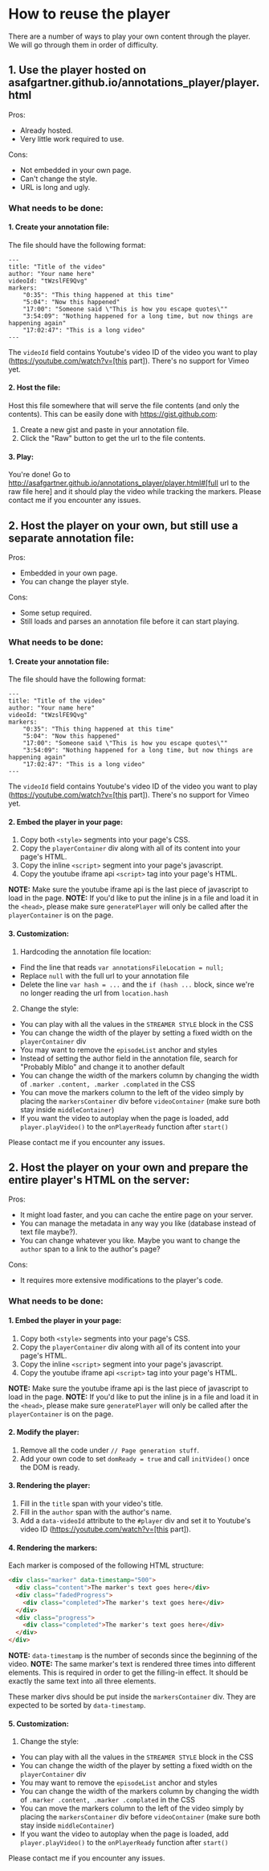 # How to reuse the player

There are a number of ways to play your own content through the player. We will go through them in order of difficulty.

## 1. Use the player hosted on asafgartner.github.io/annotations_player/player.html

Pros:
* Already hosted.
* Very little work required to use.

Cons:
* Not embedded in your own page.
* Can't change the style.
* URL is long and ugly.

### What needs to be done:

#### 1. Create your annotation file:

The file should have the following format:
```
---
title: "Title of the video"
author: "Your name here"
videoId: "tWzslFE9Qvg"
markers:
    "0:35": "This thing happened at this time"
    "5:04": "Now this happened"
    "17:00": "Someone said \"This is how you escape quotes\""
    "3:54:09": "Nothing happened for a long time, but now things are happening again"
    "17:02:47": "This is a long video"
---
```
The `videoId` field contains Youtube's video ID of the video you want to play (https://youtube.com/watch?v=[this part]). There's no support for Vimeo yet.

#### 2. Host the file:

Host this file somewhere that will serve the file contents (and only the contents).
This can be easily done with https://gist.github.com:

1. Create a new gist and paste in your annotation file.
2. Click the "Raw" button to get the url to the file contents.

#### 3. Play:

You're done! Go to http://asafgartner.github.io/annotations_player/player.html#[full url to the raw file here] and it should play the video while tracking the markers.
Please contact me if you encounter any issues.

## 2. Host the player on your own, but still use a separate annotation file:

Pros:
* Embedded in your own page.
* You can change the player style.

Cons:
* Some setup required.
* Still loads and parses an annotation file before it can start playing.

### What needs to be done:

#### 1. Create your annotation file:

The file should have the following format:
```
---
title: "Title of the video"
author: "Your name here"
videoId: "tWzslFE9Qvg"
markers:
    "0:35": "This thing happened at this time"
    "5:04": "Now this happened"
    "17:00": "Someone said \"This is how you escape quotes\""
    "3:54:09": "Nothing happened for a long time, but now things are happening again"
    "17:02:47": "This is a long video"
---
```
The `videoId` field contains Youtube's video ID of the video you want to play (https://youtube.com/watch?v=[this part]). There's no support for Vimeo yet.

#### 2. Embed the player in your page:

1. Copy both `<style>` segments into your page's CSS.
2. Copy the `playerContainer` div along with all of its content into your page's HTML.
3. Copy the inline `<script>` segment into your page's javascript.
4. Copy the youtube iframe api `<script>` tag into your page's HTML.

**NOTE:** Make sure the youtube iframe api is the last piece of javascript to load in the page.
**NOTE:** If you'd like to put the inline js in a file and load it in the `<head>`, please make sure `generatePlayer` will only be called after the `playerContainer` is on the page.

#### 3. Customization:

1. Hardcoding the annotation file location:
  * Find the line that reads `var annotationsFileLocation = null;`
  * Replace `null` with the full url to your annotation file
  * Delete the line `var hash = ...` and the `if (hash ...` block, since we're no longer reading the url from `location.hash`

2. Change the style:
  * You can play with all the values in the `STREAMER STYLE` block in the CSS
  * You can change the width of the player by setting a fixed width on the `playerContainer` div
  * You may want to remove the `episodeList` anchor and styles
  * Instead of setting the author field in the annotation file, search for "Probably Miblo" and change it to another default
  * You can change the width of the markers column by changing the width of `.marker .content, .marker .complated` in the CSS
  * You can move the markers column to the left of the video simply by placing the `markersContainer` div before `videoContainer` (make sure both stay inside `middleContainer`)
  * If you want the video to autoplay when the page is loaded, add `player.playVideo()` to the `onPlayerReady` function after `start()`

Please contact me if you encounter any issues.

## 2. Host the player on your own and prepare the entire player's HTML on the server:

Pros:
* It might load faster, and you can cache the entire page on your server.
* You can manage the metadata in any way you like (database instead of text file maybe?).
* You can change whatever you like. Maybe you want to change the `author` span to a link to the author's page?

Cons:
* It requires more extensive modifications to the player's code.

### What needs to be done:

#### 1. Embed the player in your page:

1. Copy both `<style>` segments into your page's CSS.
2. Copy the `playerContainer` div along with all of its content into your page's HTML.
3. Copy the inline `<script>` segment into your page's javascript.
4. Copy the youtube iframe api `<script>` tag into your page's HTML.

**NOTE:** Make sure the youtube iframe api is the last piece of javascript to load in the page.
**NOTE:** If you'd like to put the inline js in a file and load it in the `<head>`, please make sure `generatePlayer` will only be called after the `playerContainer` is on the page.

#### 2. Modify the player:

1. Remove all the code under `// Page generation stuff`.
2. Add your own code to set `domReady = true` and call `initVideo()` once the DOM is ready.

#### 3. Rendering the player:

1. Fill in the `title` span with your video's title.
2. Fill in the `author` span with the author's name.
3. Add a `data-videoId` attribute to the `#player` div and set it to Youtube's video ID (https://youtube.com/watch?v=[this part]).

#### 4. Rendering the markers:

Each marker is composed of the following HTML structure:
```html
<div class="marker" data-timestamp="500">
  <div class="content">The marker's text goes here</div>
  <div class="fadedProgress">
    <div class="completed">The marker's text goes here</div>
  </div>
  <div class="progress">
    <div class="completed">The marker's text goes here</div>
  </div>
</div>
```
**NOTE:** `data-timestamp` is the number of seconds since the beginning of the video.
**NOTE:** The same marker's text is rendered three times into different elements. This is required in order to get the filling-in effect. It should be exactly the same text into all three elements.

These marker divs should be put inside the `markersContainer` div. They are expected to be sorted by `data-timestamp`.

#### 5. Customization:

1. Change the style:
  * You can play with all the values in the `STREAMER STYLE` block in the CSS
  * You can change the width of the player by setting a fixed width on the `playerContainer` div
  * You may want to remove the `episodeList` anchor and styles
  * You can change the width of the markers column by changing the width of `.marker .content, .marker .complated` in the CSS
  * You can move the markers column to the left of the video simply by placing the `markersContainer` div before `videoContainer` (make sure both stay inside `middleContainer`)
  * If you want the video to autoplay when the page is loaded, add `player.playVideo()` to the `onPlayerReady` function after `start()`

Please contact me if you encounter any issues.
